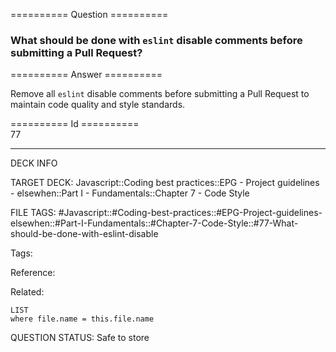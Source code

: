 ========== Question ==========  

### What should be done with `eslint` disable comments before submitting a Pull Request?  

========== Answer ==========  

Remove all `eslint` disable comments before submitting a Pull Request to maintain code quality and style standards.

========== Id ==========  
77

---

DECK INFO

TARGET DECK: Javascript::Coding best practices::EPG - Project guidelines - elsewhen::Part I - Fundamentals::Chapter 7 - Code Style

FILE TAGS: #Javascript::#Coding-best-practices::#EPG-Project-guidelines-elsewhen::#Part-I-Fundamentals::#Chapter-7-Code-Style::#77-What-should-be-done-with-eslint-disable

Tags:

Reference:

Related:

```dataview
LIST
where file.name = this.file.name
```

QUESTION STATUS: Safe to store
